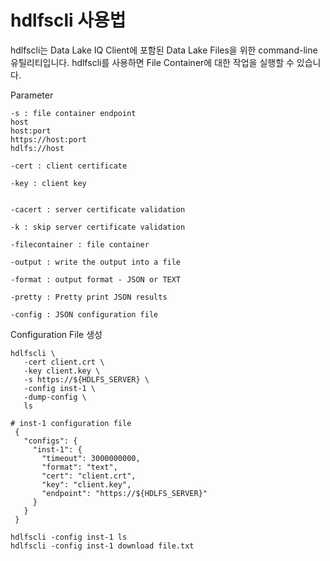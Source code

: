 # hdlfscli 사용법

hdlfscli는 Data Lake IQ Client에 포함된 Data Lake Files을 위한 command-line 유틸리티입니다.
hdlfscli를 사용하면 File Container에 대한 작업을 실행할 수 있습니다.

Parameter
```shell
-s : file container endpoint
host
host:port
https://host:port
hdlfs://host

-cert : client certificate

-key : client key


-cacert : server certificate validation

-k : skip server certificate validation

-filecontainer : file container

-output : write the output into a file

-format : output format - JSON or TEXT

-pretty : Pretty print JSON results

-config : JSON configuration file
```

Configuration File 생성
```shell
hdlfscli \
   -cert client.crt \
   -key client.key \
   -s https://${HDLFS_SERVER} \
   -config inst-1 \
   -dump-config \
   ls

# inst-1 configuration file
 {
   "configs": {
     "inst-1": {
       "timeout": 3000000000,
       "format": "text",
       "cert": "client.crt",
       "key": "client.key",
       "endpoint": "https://${HDLFS_SERVER}"
     }
   }
 }
 
hdlfscli -config inst-1 ls
hdlfscli -config inst-1 download file.txt
```

